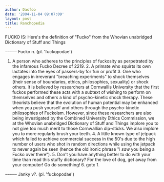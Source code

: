 ```yaml
---
author: Dasfoo
date: '2004-11-04 09:07:09'
layout: post
title: Ranchopedia
---
```



FUCKO IS: Here's the definition of "Fucko" from the Whovian unabridged Dictionary of Stuff and Things

------ Fucko n. (pl. 'fuckopodae')
1. A person who adheres to the principles of fuckosity as perpetrated by the infamous Fucko Decree of 2219. 2. A primate who squirts its own lactates into the eyes of passers-by for fun or profit 3. One who engages in irreverant "breaching experiments" to shock themselves (their sense of boundaries, ethics, philosophies, sexuality) or shock others. It is believed by researchers at Cornwallis University that the first fuckos performed these acts with a subtext of wishing to perform on themselves and others a kind of psycho-kinetic shock therapy. These theorists believe that the evolution of human potential may be enhanced when you push yourself and others through the
psycho-kinetic philosophies of Fuckoism. However, since these researchers are also being investigated by the Combined University Ethics Commission, we at the Whovian unabridged Dictionary of Stuff and Things implore you to not give too much merit to those Cornwallian dip-sticks. We also implore you to more regularly brush your teeth. 4. A little known type of jetpack which failed to achieve commercial success in the 50's due to the high number of users who shot in random directions
while using the jetpack to never again be seen (hence the old ironic phrase "I *saw* you being a Fucko over there"). 5. Don't you have anything better to do with your time than read this stuffy dictionary? For the love of dog, get away from your computer! Go do something! 6. goto 1.

------ Janky v?. (pl. 'fuckopodae')

